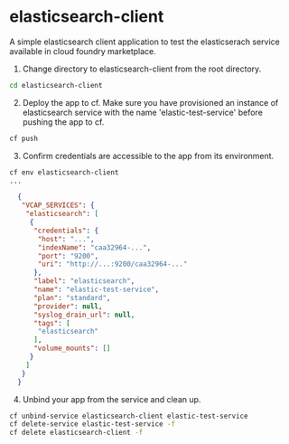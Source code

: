 # elasticsearch-client 
A simple elasticsearch client application to test the elasticserach service available in cloud foundry marketplace.

1. Change directory to elasticsearch-client from the root directory. 
 ```bash
 cd elasticsearch-client
  ```

2. Deploy the app to cf. Make sure you have provisioned an instance of elasticsearch service with the name 'elastic-test-service' before pushing the app to cf. 
  ```bash
  cf push
  ```

3. Confirm credentials are accessible to the app from its environment.
  
  ```bash
  cf env elasticsearch-client
  ...
  ```
  ```json
	{
	 "VCAP_SERVICES": {
	  "elasticsearch": [
	   {
	    "credentials": {
	     "host": "...",
	     "indexName": "caa32964-...",
	     "port": "9200",
	     "uri": "http://...:9200/caa32964-..."
	    },
	    "label": "elasticsearch",
	    "name": "elastic-test-service",
	    "plan": "standard",
	    "provider": null,
	    "syslog_drain_url": null,
	    "tags": [
	     "elasticsearch"
	    ],
	    "volume_mounts": []
	   }
	  ]
	 }
	}
  ```
4. Unbind your app from the service and clean up. 
  
  ```bash
  cf unbind-service elasticsearch-client elastic-test-service
  cf delete-service elastic-test-service -f
  cf delete elasticsearch-client -f
  ``` 

